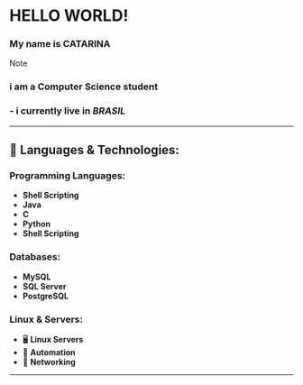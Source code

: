 # **HELLO WORLD!**
### My name is **CATARINA**
> [!NOTE]
> ###  i am a Computer Science student
> ### - i currently live in ***BRASIL***
---
## 🚀 **Languages & Technologies**:

### **Programming Languages**:
- **Shell Scripting** 
- **Java** 
- **C** 
- **Python**
- **Shell Scripting** 

### **Databases**:
- **MySQL** 
- **SQL Server** 
- **PostgreSQL** 

### **Linux & Servers**:
- 🖥 **Linux Servers**  
- 🔄 **Automation** 
- 📡 **Networking**
---
